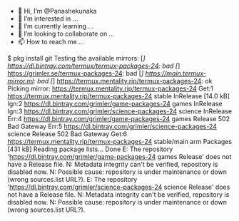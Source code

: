- 👋 Hi, I’m @Panashekunaka
- 👀 I’m interested in ...
- 🌱 I’m currently learning ...
- 💞️ I’m looking to collaborate on ...
- 📫 How to reach me ...

<!---
Panashekunaka/Panashekunaka is a ✨ special ✨ repository because its `README.md` (this file) appears on your GitHub profile.
You can click the Preview link to take a look at your changes.
--->
$  pkg install git
Testing the available mirrors:
[*] https://dl.bintray.com/termux/termux-packages-24: bad
[*] https://grimler.se/termux-packages-24: bad
[*] https://main.termux-mirror.ml: bad
[*] https://termux.mentality.rip/termux-packages-24: ok
Picking mirror: https://termux.mentality.rip/termux-packages-24
Get:1 https://termux.mentality.rip/termux-packages-24 stable InRelease [14.0 kB]
Ign:2 https://dl.bintray.com/grimler/game-packages-24 games InRelease
Ign:3 https://dl.bintray.com/grimler/science-packages-24 science InRelease
Err:4 https://dl.bintray.com/grimler/game-packages-24 games Release
  502  Bad Gateway
Err:5 https://dl.bintray.com/grimler/science-packages-24 science Release
  502  Bad Gateway
Get:6 https://termux.mentality.rip/termux-packages-24 stable/main arm Packages [431 kB]
Reading package lists... Done
E: The repository 'https://dl.bintray.com/grimler/game-packages-24 games Release' does not have a Release file.
N: Metadata integrity can't be verified, repository is disabled now.
N: Possible cause: repository is under maintenance or down (wrong sources.list URL?).
E: The repository 'https://dl.bintray.com/grimler/science-packages-24 science Release' does not have a Release file.
N: Metadata integrity can't be verified, repository is disabled now.
N: Possible cause: repository is under maintenance or down (wrong sources.list URL?).
